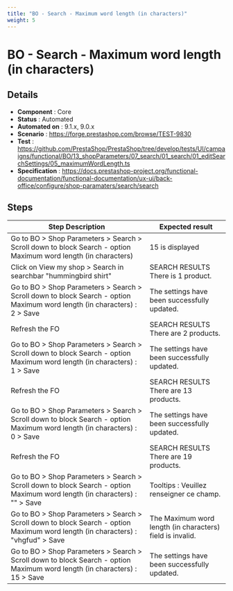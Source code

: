 ```yaml
---
title: "BO - Search - Maximum word length (in characters)"
weight: 5
---
```


# BO - Search - Maximum word length (in characters)
## Details
* **Component** : Core
* **Status** : Automated
* **Automated on** : 9.1.x, 9.0.x
* **Scenario** : https://forge.prestashop.com/browse/TEST-9830
* **Test** : https://github.com/PrestaShop/PrestaShop/tree/develop/tests/UI/campaigns/functional/BO/13_shopParameters/07_search/01_search/01_editSearchSettings/05_maximumWordLength.ts
* **Specification** : https://docs.prestashop-project.org/functional-documentation/functional-documentation/ux-ui/back-office/configure/shop-paramaters/search/search

## Steps
| Step Description | Expected result |
| ----- | ----- |
| Go to BO > Shop Parameters > Search > Scroll down to block Search - option Maximum word length (in characters) | 15 is displayed |
| Click on View my shop > Search in searchbar "hummingbird shirt" | SEARCH RESULTS<br>There is 1 product. |
| Go to BO > Shop Parameters > Search > Scroll down to block Search - option Maximum word length (in characters) : 2 > Save | The settings have been successfully updated. |
| Refresh the FO | SEARCH RESULTS<br>There are 2 products. |
| Go to BO > Shop Parameters > Search > Scroll down to block Search - option Maximum word length (in characters) : 1 > Save | The settings have been successfully updated. |
| Refresh the FO | SEARCH RESULTS<br>There are 13 products. |
| Go to BO > Shop Parameters > Search > Scroll down to block Search - option Maximum word length (in characters) : 0 > Save | The settings have been successfully updated. |
| Refresh the FO | SEARCH RESULTS<br>There are 19 products. |
| Go to BO > Shop Parameters > Search > Scroll down to block Search - option Maximum word length (in characters) : "" > Save | Tooltips : Veuillez renseigner ce champ. |
| Go to BO > Shop Parameters > Search > Scroll down to block Search - option Maximum word length (in characters) : "vhgfud" > Save | The Maximum word length (in characters) field is invalid. |
| Go to BO > Shop Parameters > Search > Scroll down to block Search - option Maximum word length (in characters) : 15 > Save | The settings have been successfully updated. |

